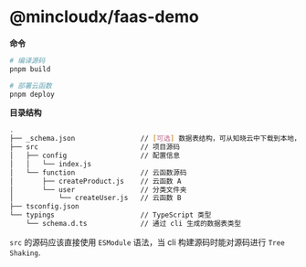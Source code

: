 # @mincloudx/faas-demo

**命令**

```bash
# 编译源码
pnpm build

# 部署云函数
pnpm deploy
```

**目录结构**

```bash
.
├── _schema.json                // [可选] 数据表结构，可从知晓云中下载到本地，也可以直接通过 mincloudx login 后获取
├── src                         // 项目源码
│   ├── config                  // 配置信息
│   │   └── index.js
│   └── function                // 云函数源码
│       ├── createProduct.js    // 云函数 A
│       └── user                // 分类文件夹
│           └── createUser.js   // 云函数 B
├── tsconfig.json
└── typings                     // TypeScript 类型
    └── schema.d.ts             // 通过 cli 生成的数据表类型
```

`src` 的源码应该直接使用 `ESModule` 语法，当 cli 构建源码时能对源码进行 `Tree Shaking`.

